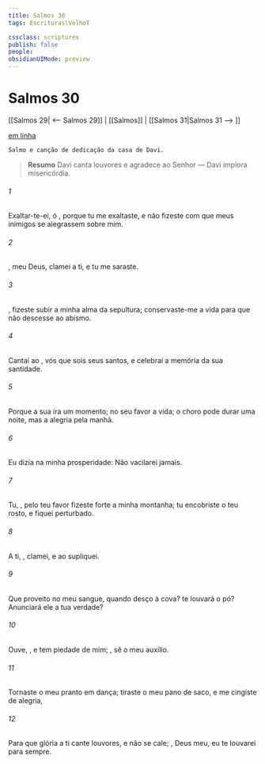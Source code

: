 ```yaml
---
title: Salmos 30
tags: Escrituras\VelhoT

cssclass: scriptures
publish: false
people:
obsidianUIMode: preview
---
```


# Salmos 30
[[Salmos 29| <-- Salmos 29]] | [[Salmos]] | [[Salmos 31|Salmos 31 --> ]]

[em linha](https://churchofjesuschrist.org/study/scriptures/ot/ps/30?lang=por)

```
Salmo e canção de dedicação da casa de Davi.
```

> __Resumo__
Davi canta louvores e agradece ao Senhor — Davi implora misericórdia.

###### 1 
Exaltar-te-ei, ó , porque tu me exaltaste, e não fizeste com que meus inimigos se alegrassem sobre mim.

###### 2 
, meu Deus, clamei a ti, e tu me saraste.

###### 3 
, fizeste subir a minha alma da sepultura; conservaste-me a vida para que não descesse ao abismo.

###### 4 
Cantai ao , vós que sois seus santos, e celebrai a memória da sua santidade.

###### 5 
Porque a sua ira  um momento; no seu favor  a vida; o choro pode durar uma noite, mas a alegria  pela manhã.

###### 6 
Eu dizia na minha prosperidade: Não vacilarei jamais.

###### 7 
Tu, , pelo teu favor fizeste forte a minha montanha; tu encobriste o teu rosto, e fiquei perturbado.

###### 8 
A ti, , clamei, e ao  supliquei.

###### 9 
Que proveito  no meu sangue, quando desço à cova?  te louvará o pó? Anunciará ele a tua verdade?

###### 10 
Ouve, , e tem piedade de mim; , sê o meu auxílio.

###### 11 
Tornaste o meu pranto em dança; tiraste o meu pano de saco, e me cingiste de alegria,

###### 12 
Para que  glória a ti cante louvores, e não se cale; , Deus meu, eu te louvarei para sempre.

